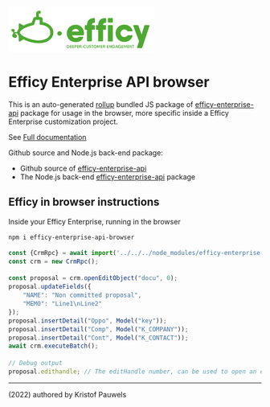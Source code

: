 <img src="https://raw.githubusercontent.com/Pauwris/efficy-enterprise-api/master/assets/efficy-crm-logo.svg" style="width:18rem">

# Efficy Enterprise API browser

This is an auto-generated [rollup](https://rollupjs.org/guide/en/) bundled JS package of [efficy-enterprise-api](https://www.npmjs.com/package/efficy-enterprise-api) package for usage in the browser, more specific inside a Efficy Enterprise customization project.

See [Full documentation](https://pauwris.github.io/efficy-enterprise-api/)

Github source and Node.js back-end package:
- Github source of [efficy-enterprise-api](https://github.com/Pauwris/efficy-enterprise-api)
- The Node.js back-end [efficy-enterprise-api](https://www.npmjs.com/package/efficy-enterprise-api) package

## Efficy in browser instructions

Inside your Efficy Enterprise, running in the browser

```powershell
npm i efficy-enterprise-api-browser
```

```javascript
const {CrmRpc} = await import('../../../node_modules/efficy-enterprise-api-browser/es.js');
const crm = new CrmRpc();

const proposal = crm.openEditObject("docu", 0);
proposal.updateFields({
	"NAME": "Non committed proposal",
	"MEMO": "Line1\nLine2"
});
proposal.insertDetail("Oppo", Model("key"));
proposal.insertDetail("Comp", Model("K_COMPANY"));
proposal.insertDetail("Cont", Model("K_CONTACT"));
await crm.executeBatch();

// Debug output
proposal.edithandle; // The editHandle number, can be used to open an edit page
```

----------
(2022) authored by Kristof Pauwels